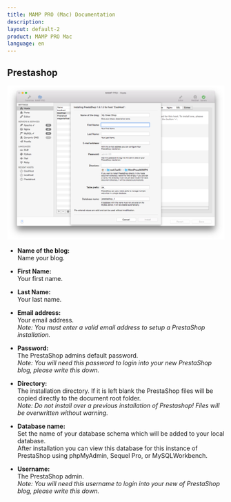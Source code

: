 ```yaml
---
title: MAMP PRO (Mac) Documentation
description: 
layout: default-2
product: MAMP PRO Mac
language: en
---
```


## Prestashop



![MAMP](PrestaShop.png)

*  **Name of the blog:**  
   Name your blog.

*  **First Name:**  
   Your first name.

*  **Last Name:**  
   Your last name.

*  **Email address:**  
   Your email address.  
   *Note: You must enter a valid email address to setup a PrestaShop installation.*

*  **Password:**  
   The PrestaShop admins default password.  
   *Note: You will need this password to login into your new PrestaShop blog, please write this down.*

*  **Directory:**  
   The installation directory. If it is left blank the PrestaShop files will be copied directly to the document root folder.  
   *Note: Do not install over a previous installation of Prestashop! Files will be overwritten without warning.*  

*  **Database name:**  
   Set the name of your database schema which will be added to your local database.  
   After installation you can view this database for this instance of PrestaShop using phpMyAdmin, Sequel Pro, or           MySQLWorkbench. 
 
*  **Username:**  
   The PrestaShop admin.  
   *Note: You will need this username to login into your new of PrestaShop blog, please write this down.*  


